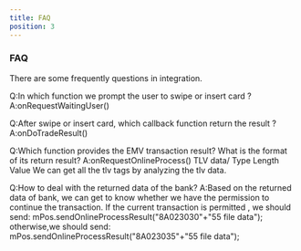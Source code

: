 ```yaml
---
title: FAQ
position: 3
---
```



### FAQ 

There are some frequently questions in integration.


Q:In which function we prompt the user to swipe or insert card ?
A:onRequestWaitingUser()


Q:After swipe or insert card, which callback function return the result ? 
A:onDoTradeResult()


Q:Which function provides the EMV transaction result? What is the format of its return result?
A:onRequestOnlineProcess()
TLV data/ Type Length Value
We can get all the tlv tags by analyzing the tlv data. 


Q:How to deal with the returned data of the bank?
A:Based on the returned data of bank, we can get to know whether we have the permission to continue the transaction. 
If the current transaction is permitted , we should send:
mPos.sendOnlineProcessResult("8A023030"+"55 file data");
otherwise,we should send:
mPos.sendOnlineProcessResult("8A023035"+"55 file data");


